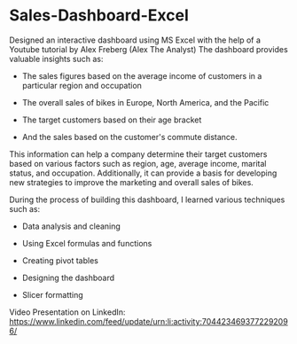 # Sales-Dashboard-Excel
Designed an interactive dashboard using MS Excel with the help of a Youtube tutorial by Alex Freberg (Alex The Analyst) 
The dashboard provides valuable insights such as:

- The sales figures based on the average income of customers in a particular region and occupation

- The overall sales of bikes in Europe, North America, and the Pacific

- The target customers based on their age bracket

- And the sales based on the customer's commute distance.

This information can help a company determine their target customers based on various factors such as region, age, average income, marital status, and occupation. Additionally, it can provide a basis for developing new strategies to improve the marketing and overall sales of bikes.

During the process of building this dashboard, I learned various techniques such as:

- Data analysis and cleaning

- Using Excel formulas and functions

- Creating pivot tables

- Designing the dashboard

- Slicer formatting

Video Presentation on LinkedIn: https://www.linkedin.com/feed/update/urn:li:activity:7044234693772292096/
